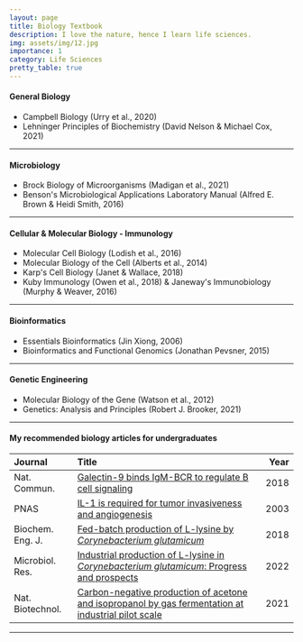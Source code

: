 ```yaml
---
layout: page
title: Biology Textbook
description: I love the nature, hence I learn life sciences.
img: assets/img/12.jpg
importance: 1
category: Life Sciences
pretty_table: true
---
```


#### General Biology

- Campbell Biology (Urry et al., 2020)
- Lehninger Principles of Biochemistry (David Nelson & Michael Cox, 2021)

---

#### Microbiology

- Brock Biology of Microorganisms (Madigan et al., 2021)
- Benson's Microbiological Applications Laboratory Manual (Alfred E. Brown & Heidi Smith, 2016)

---

#### Cellular & Molecular Biology - Immunology

- Molecular Cell Biology (Lodish et al., 2016)
- Molecular Biology of the Cell (Alberts et al., 2014)
- Karp's Cell Biology (Janet & Wallace, 2018)
- Kuby Immunology (Owen et al., 2018) & Janeway's Immunobiology (Murphy & Weaver, 2016)

---

#### Bioinformatics

- Essentials Bioinformatics (Jin Xiong, 2006)
- Bioinformatics and Functional Genomics (Jonathan Pevsner, 2015)

---

#### Genetic Engineering

- Molecular Biology of the Gene (Watson et al., 2012)
- Genetics: Analysis and Principles (Robert J. Brooker, 2021)

---

#### My recommended biology articles for undergraduates

<!-- <table
  data-click-to-select="true"
  data-height="460"
  data-pagination="true"
  data-search="true"
  data-toggle="table"
  data-url="{{ '/tables/bio_list_data.json' | relative_url }}"
>
  <thead>
    <tr>
      <th data-field="journal" data-halign="left" data-align="left" data-sortable="true">Journal</th>
      <th data-field="title" data-halign="left" data-align="left" data-sortable="true">Title</th>
      <th data-field="year" data-halign="right" data-align="right" data-sortable="true">Year</th>
    </tr>
  </thead>
</table> -->

| Journal | Title | Year |
| :----------- | :------------ | ------------: |
| Nat. Commun. | [Galectin-9 binds IgM-BCR to regulate B cell signaling](https://doi.org/10.1038/s41467-018-05771-8) | 2018 |
| PNAS | [IL-1 is required for tumor invasiveness and angiogenesis](https://doi.org/10.1073/pnas.0437939100) | 2003 |
| Biochem. Eng. J. | [Fed-batch production of L-lysine by *Corynebacterium glutamicum*](https://doi.org/10.1016/S1369-703X(97)00014-4) | 2018 |
| Microbiol. Res. | [Industrial production of L-lysine in *Corynebacterium glutamicum*: Progress and prospects](https://doi.org/10.1016/j.micres.2022.127101) | 2022 |
| Nat. Biotechnol. | [Carbon-negative production of acetone and isopropanol by gas fermentation at industrial pilot scale](https://doi.org/10.1038/s41587-021-01195-w) | 2021 |


---